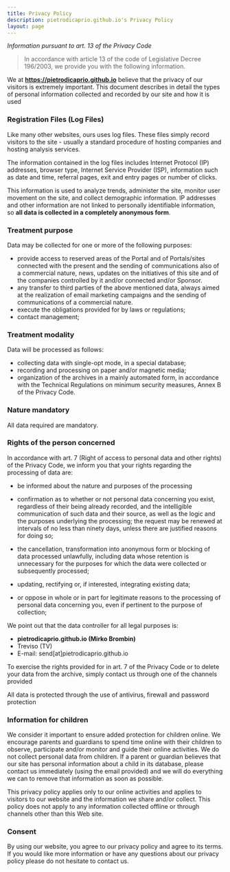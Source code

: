 ```yaml
---
title: Privacy Policy
description: pietrodicaprio.github.io's Privacy Policy
layout: page
---
```

*Information pursuant to art. 13 of the Privacy Code*
> In accordance with article 13 of the code of Legislative Decree 196/2003, we provide you with the following information.

We at **https://pietrodicaprio.github.io** believe that the privacy of our visitors is extremely important. This document describes in detail the types of personal information collected and recorded by our site and how it is used

### Registration Files (Log Files)

Like many other websites, ours uses log files. These files simply record visitors to the site - usually a standard procedure of hosting companies and hosting analysis services.

The information contained in the log files includes Internet Protocol (IP) addresses, browser type, Internet Service Provider (ISP), information such as date and time, referral pages, exit and entry pages or number of clicks.

This information is used to analyze trends, administer the site, monitor user movement on the site, and collect demographic information. IP addresses and other information are not linked to personally identifiable information, so **all data is collected in a completely anonymous form**.

### Treatment purpose

Data may be collected for one or more of the following purposes:

*   provide access to reserved areas of the Portal and of Portals/sites connected with the present and the sending of communications also of a commercial nature, news, updates on the initiatives of this site and of the companies controlled by it and/or connected and/or Sponsor.
*   any transfer to third parties of the above mentioned data, always aimed at the realization of email marketing campaigns and the sending of communications of a commercial nature.
*   execute the obligations provided for by laws or regulations;
*   contact management;

### Treatment modality

Data will be processed as follows:

*   collecting data with single-opt mode, in a special database;
*   recording and processing on paper and/or magnetic media;
*   organization of the archives in a mainly automated form, in accordance with the Technical Regulations on minimum security measures, Annex B of the Privacy Code.

### Nature mandatory

All data required are mandatory.

### Rights of the person concerned

In accordance with art. 7 (Right of access to personal data and other rights) of the Privacy Code, we inform you that your rights regarding the processing of data are:

*   be informed about the nature and purposes of the processing

*   confirmation as to whether or not personal data concerning you exist, regardless of their being already recorded, and the intelligible communication of such data and their source, as well as the logic and the purposes underlying the processing; the request may be renewed at intervals of no less than ninety days, unless there are justified reasons for doing so;
*   the cancellation, transformation into anonymous form or blocking of data processed unlawfully, including data whose retention is unnecessary for the purposes for which the data were collected or subsequently processed;
*   updating, rectifying or, if interested, integrating existing data;
*   or oppose in whole or in part for legitimate reasons to the processing of personal data concerning you, even if pertinent to the purpose of collection;

We point out that the data controller for all legal purposes is:

*   **pietrodicaprio.github.io (Mirko Brombin)**
*   Treviso (TV)
*   E-mail: send[at]pietrodicaprio.github.io

To exercise the rights provided for in art. 7 of the Privacy Code or to delete your data from the archive, simply contact us through one of the channels provided

All data is protected through the use of antivirus, firewall and password protection

### Information for children

We consider it important to ensure added protection for children online. We encourage parents and guardians to spend time online with their children to observe, participate and/or monitor and guide their online activities. We do not collect personal data from children. If a parent or guardian believes that our site has personal information about a child in its database, please contact us immediately (using the email provided) and we will do everything we can to remove that information as soon as possible.

This privacy policy applies only to our online activities and applies to visitors to our website and the information we share and/or collect. This policy does not apply to any information collected offline or through channels other than this Web site.

### Consent

By using our website, you agree to our privacy policy and agree to its terms. If you would like more information or have any questions about our privacy policy please do not hesitate to contact us.